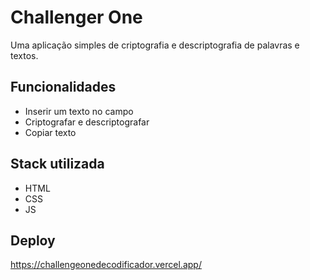 
# Challenger One

Uma aplicação simples de criptografia e descriptografia de palavras e textos.


## Funcionalidades

- Inserir um texto no campo 
- Criptografar e descriptografar
- Copiar texto


## Stack utilizada

- HTML
- CSS
- JS


## Deploy

https://challengeonedecodificador.vercel.app/
